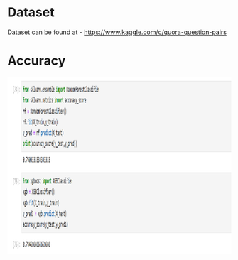 # Dataset
Dataset can be found at - https://www.kaggle.com/c/quora-question-pairs

# Accuracy
<img src="Screenshot 2025-02-28 222003.png" width="1080" height="400">

